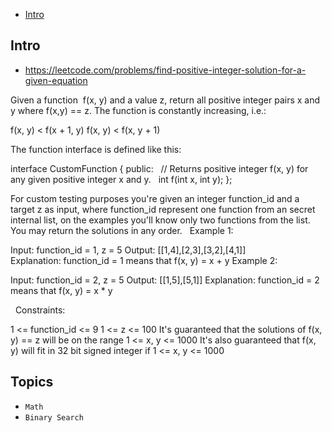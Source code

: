 - [Intro](#intro)

## Intro

- https://leetcode.com/problems/find-positive-integer-solution-for-a-given-equation

Given a function  f(x, y) and a value z, return all positive integer pairs x and y where f(x,y) == z.
The function is constantly increasing, i.e.:

f(x, y) < f(x + 1, y)
f(x, y) < f(x, y + 1)

The function interface is defined like this: 

interface CustomFunction {
public:
  // Returns positive integer f(x, y) for any given positive integer x and y.
  int f(int x, int y);
};

For custom testing purposes you're given an integer function_id and a target z as input, where function_id represent one function from an secret internal list, on the examples you'll know only two functions from the list.  
You may return the solutions in any order.
 
Example 1:

Input: function_id = 1, z = 5
Output: [[1,4],[2,3],[3,2],[4,1]]
Explanation: function_id = 1 means that f(x, y) = x + y
Example 2:

Input: function_id = 2, z = 5
Output: [[1,5],[5,1]]
Explanation: function_id = 2 means that f(x, y) = x * y

 
Constraints:

1 <= function_id <= 9
1 <= z <= 100
It's guaranteed that the solutions of f(x, y) == z will be on the range 1 <= x, y <= 1000
It's also guaranteed that f(x, y) will fit in 32 bit signed integer if 1 <= x, y <= 1000



## Topics

- `Math`
- `Binary Search`


